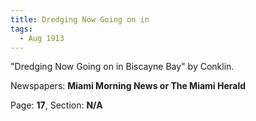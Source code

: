 ```yaml
---  
title: Dredging Now Going on in  
tags:  
  - Aug 1913  
---  
```

  
"Dredging Now Going on in Biscayne Bay" by Conklin.  
  
Newspapers: **Miami Morning News or The Miami Herald**  
  
Page: **17**, Section: **N/A** 
